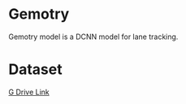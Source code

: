 # Gemotry

Gemotry model is a DCNN model for lane tracking.

# Dataset

[G Drive Link](https://drive.google.com/file/d/1hS8Y52TR-YqMsqOaeuESv-drOHJMd_er/view?usp=sharing)
